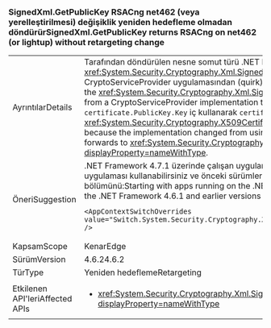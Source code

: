 ### <a name="signedxmlgetpublickey-returns-rsacng-on-net462-or-lightup-without-retargeting-change"></a><span data-ttu-id="c77be-101">SignedXml.GetPublicKey RSACng net462 (veya yerelleştirilmesi) değişiklik yeniden hedefleme olmadan döndürür</span><span class="sxs-lookup"><span data-stu-id="c77be-101">SignedXml.GetPublicKey returns RSACng on net462 (or lightup) without retargeting change</span></span>

|   |   |
|---|---|
|<span data-ttu-id="c77be-102">Ayrıntılar</span><span class="sxs-lookup"><span data-stu-id="c77be-102">Details</span></span>|<span data-ttu-id="c77be-103">Tarafından döndürülen nesne somut türü .NET Framework 4.6.2 sürümünden itibaren <xref:System.Security.Cryptography.Xml.SignedXml.GetPublicKey%2A?displayProperty=nameWithType> yöntemi bir Cng uygulamasına CryptoServiceProvider uygulamasından (quirk) değiştirildi.</span><span class="sxs-lookup"><span data-stu-id="c77be-103">Starting with the .NET Framework 4.6.2, the concrete type of the object returned by the <xref:System.Security.Cryptography.Xml.SignedXml.GetPublicKey%2A?displayProperty=nameWithType> method changed (without a quirk) from a CryptoServiceProvider implementation to a Cng implementation.</span></span> <span data-ttu-id="c77be-104">Uygulama kullanımından değiştiğinden budur <code>certificate.PublicKey.Key</code> iç kullanarak <code>certificate.GetAnyPublicKey</code> için iletir <xref:System.Security.Cryptography.X509Certificates.RSACertificateExtensions.GetRSAPublicKey%2A?displayProperty=nameWithType>.</span><span class="sxs-lookup"><span data-stu-id="c77be-104">This is because the implementation changed from using <code>certificate.PublicKey.Key</code> to using the internal <code>certificate.GetAnyPublicKey</code> which forwards to <xref:System.Security.Cryptography.X509Certificates.RSACertificateExtensions.GetRSAPublicKey%2A?displayProperty=nameWithType>.</span></span>|
|<span data-ttu-id="c77be-105">Öneri</span><span class="sxs-lookup"><span data-stu-id="c77be-105">Suggestion</span></span>|<span data-ttu-id="c77be-106">.NET Framework 4.7.1 üzerinde çalışan uygulamalar ile başlayarak, varsayılan olarak .NET Framework 4.6.1 kullanılan CryptoServiceProvider uygulaması kullanabilirsiniz ve önceki sürümleri, aşağıdaki yapılandırma ekleyerek geçin [çalışma zamanı](~/docs/framework/configure-apps/file-schema/runtime/runtime-element.md), uygulama yapılandırma dosyası bölümünü:</span><span class="sxs-lookup"><span data-stu-id="c77be-106">Starting with apps running on the .NET Framework 4.7.1, you can use the CryptoServiceProvider implementation used by default in the .NET Framework 4.6.1 and earlier versions by adding the following configuration switch to the [runtime](~/docs/framework/configure-apps/file-schema/runtime/runtime-element.md) section of your app config file:</span></span><pre><code class="lang-xml">&lt;AppContextSwitchOverrides value=&quot;Switch.System.Security.Cryptography.Xml.SignedXmlUseLegacyCertificatePrivateKey=true&quot; /&gt;&#13;&#10;</code></pre>|
|<span data-ttu-id="c77be-107">Kapsam</span><span class="sxs-lookup"><span data-stu-id="c77be-107">Scope</span></span>|<span data-ttu-id="c77be-108">Kenar</span><span class="sxs-lookup"><span data-stu-id="c77be-108">Edge</span></span>|
|<span data-ttu-id="c77be-109">Sürüm</span><span class="sxs-lookup"><span data-stu-id="c77be-109">Version</span></span>|<span data-ttu-id="c77be-110">4.6.2</span><span class="sxs-lookup"><span data-stu-id="c77be-110">4.6.2</span></span>|
|<span data-ttu-id="c77be-111">Tür</span><span class="sxs-lookup"><span data-stu-id="c77be-111">Type</span></span>|<span data-ttu-id="c77be-112">Yeniden hedefleme</span><span class="sxs-lookup"><span data-stu-id="c77be-112">Retargeting</span></span>|
|<span data-ttu-id="c77be-113">Etkilenen API'leri</span><span class="sxs-lookup"><span data-stu-id="c77be-113">Affected APIs</span></span>|<ul><li><xref:System.Security.Cryptography.Xml.SignedXml.CheckSignatureReturningKey(System.Security.Cryptography.AsymmetricAlgorithm@)?displayProperty=nameWithType></li></ul>|

